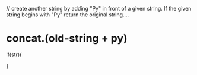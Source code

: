 // create another string by adding "Py" in front of a given string. If the given string begins with "Py" return the original string....

# concat.(old-string + py) 
 if(str){
    
}